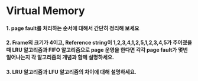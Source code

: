 

# Virtual Memory



#### 1. page fault를 처리하는 순서에 대해서 간단히 정리해 보세요



#### 2. Frame의 크기가 4이고, Reference string이 1,2,3,4,1,2,5,1,2,3,4,5가 주어졌을때 LRU 알고리즘과 FIFO 알고리즘으로 page 운영을 한다면 각각 page fault가 몇번 일어나는지 각 알고리즘의 개념과 함께 설명하세요.



#### 3. LRU 알고리즘과 LFU 알고리즘의 차이에 대해 설명하세요.

















